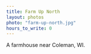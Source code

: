 ```yaml
---
title: Farm Up North
layout: photos
photo: "farm-up-north.jpg"
hours_to_write: 0
---
```


A farmhouse near Coleman, WI. 